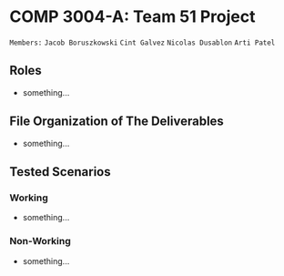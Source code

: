 # COMP 3004-A: Team 51 Project

`Members:`
`Jacob Boruszkowski`
`Cint Galvez`
`Nicolas Dusablon`
`Arti Patel`

## Roles
- something...

## File Organization of The Deliverables
- something...

## Tested Scenarios
### Working
- something...

### Non-Working
- something...
